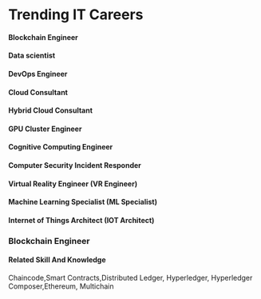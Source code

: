 # Trending IT Careers

#### Blockchain Engineer ####
#### Data scientist ####
#### DevOps Engineer ####
#### Cloud Consultant ####
#### Hybrid Cloud Consultant ####
#### GPU Cluster Engineer ####
#### Cognitive Computing Engineer ####
#### Computer Security Incident Responder ####
#### Virtual Reality Engineer (VR Engineer) ####
#### Machine Learning Specialist (ML Specialist) ####
#### Internet of Things Architect (IOT Architect) ####



### Blockchain Engineer

#### Related Skill And Knowledge
Chaincode,Smart Contracts,Distributed Ledger, Hyperledger, Hyperledger Composer,Ethereum, Multichain 
